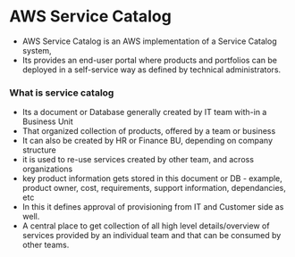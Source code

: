 # AWS Service Catalog
- AWS Service Catalog is an AWS implementation of a Service Catalog system,
- Its provides an end-user portal where products and portfolios can be deployed in a self-service way as defined by technical administrators.

### What is service catalog
- Its a document or Database generally created by IT team with-in a Business Unit
- That organized collection of products, offered by a team or business
- It can also be created by HR or Finance BU, depending on company structure
- it is used to re-use services created by other team, and across organizations
- key product information gets stored in this document or DB - example, product owner, cost, requirements, support information, dependancies, etc
- In this it defines approval of provisioning from IT and Customer side as well.
- A central place to get collection of all high level details/overview of services provided by an individual team and that can be consumed by other teams.
